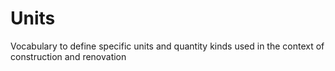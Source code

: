 # Units
Vocabulary to define specific units and quantity kinds used in the context of construction and renovation
